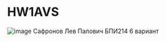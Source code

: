 # HW1AVS

![image](https://user-images.githubusercontent.com/71223170/208668951-41aee53a-09ab-4604-9703-78ee5e3fcb1f.png)
Сафронов Лев Палович БПИ214 6 вариант
